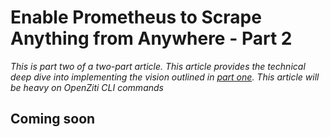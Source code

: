 # Enable Prometheus to Scrape Anything from Anywhere - Part 2

_This is part two of a two-part article. This article provides the technical deep dive into implementing the 
vision outlined in [part one](./part1.md). This article will be heavy on OpenZiti CLI commands_

## Coming soon
